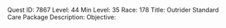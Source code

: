 Quest ID: 7867
Level: 44
Min Level: 35
Race: 178
Title: Outrider Standard Care Package
Description: 
Objective: 
